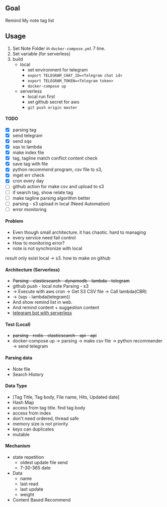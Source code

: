 ## Goal
Remind My note tag list

## Usage
1. Set Note Folder in `docker-compose.yml` 7 line.
2. Set variable (for serverless)
3. build
    - local
        - set environment for telegram
        - `export TELEGRAM_CHAT_ID=<Telegram chat id>`
        - `export TELEGRAM_TOKEN=<Telegram token>`
        - `docker-compose up`
    - serverless
        - local run first
        - set github secret for aws
        - `git push origin master`

#### TODO
- [x] parsing tag
- [x] send telegram
- [x] send sqs
- [x] sqs to lambda
- [x] make index file
- [X] tag, tagline match conflict content check
- [X] save tag with file
- [X] python recommend program, csv file to s3,
- [X] mget err check
- [X] cron every day
- [ ] github action for make csv and upload to s3
- [ ] if search tag, show relate tag
- [ ] make tagline parsing algorithm better
- [ ] parsing - s3 upload in local (Need Automation)
- [ ] error monitoring

#### Problem
- Even though small architecture. it has chaotic. hard to managing
- every service need fail control
- How to monitoring error?
- note is not synchronize with local

result only exist local -> s3. how to make on github

#### Architecture (Serverless)
- ~~Parsing - elasticsearch - dynamodb - lambda - telegram~~
- github push - local note Parsing - s3
-    -> Execute with aws cron -> Get S3 CSV file -> Call lambda(CBR)
-    -> (sqs - lambda(telegram))
- And show remind list in web.
- And remind content + suggestion content
- [telegram bot with serverless](https://github.com/shdkej/my-telegram-bot)

#### Test (Local)
- ~~parsing - redis - elasticsearch - api - api~~
- docker-compose up -> parsing -> make csv file -> python recommender -> send telegram

#### Parsing data
- Note file
- Search History

#### Data Type
- [Tag Title, Tag body, File name, Hits, Updated date]
- Hash Map
- access from tag title. find tag body
- access from index
- don't need ordered, thread safe
- memory size is not priority
- keys can duplicates
- mutable

#### Mechanism
- state repetition
    - oldest update file send
    - 7-30-365 date
- Data
    - name
    - last read
    - last update
    - weight
- Content Based Recommend
